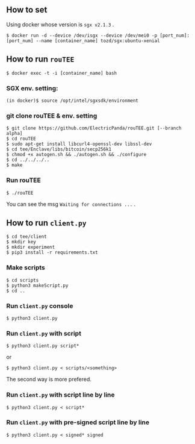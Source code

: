 <!--
# rouTEE
-->

## How to set

Using docker whose version is `sgx v2.1.3` .

```
$ docker run -d --device /dev/isgx --device /dev/mei0 -p [port_num]:[port_num] --name [container_name] tozd/sgx:ubuntu-xenial
```

## How to run `rouTEE`

```
$ docker exec -t -i [container_name] bash
```

### SGX env. setting:
```
(in docker)$ source /opt/intel/sgxsdk/environment
```

### git clone rouTEE & env. setting

```
$ git clone https://github.com/ElectricPanda/rouTEE.git [--branch alpha]
$ cd rouTEE
$ sudo apt-get install libcurl4-openssl-dev libssl-dev
$ cd tee/Enclave/libs/bitcoin/secp256k1
$ chmod +x autogen.sh && ./autogen.sh && ./configure
$ cd ../../../..
$ make
```

### Run rouTEE

```
$ ./rouTEE
```

You can see the msg `Waiting for connections ...` .

## How to run `client.py`

```
$ cd tee/client
$ mkdir key
$ mkdir experiment
$ pip3 install -r requirements.txt
```

### Make scripts
```
$ cd scripts
$ python3 makeScript.py
$ cd ..
```

### Run `client.py` console
```
$ python3 client.py
```

### Run `client.py` with script
```
$ python3 client.py script*
```

or

```
$ python3 client.py < scripts/<something>
```

The second way is more prefered.

<!--
### Run `client.py` with pre-signed script
```
$ python3 client.py signed*
```
-->

### Run `client.py` with script line by line
```
$ python3 client.py < script*
```

### Run `client.py` with pre-signed script line by line
```
$ python3 client.py < signed* signed
```

<!--
### Run `client.py` parallel
```
$ sh runScripts.sh <rounds>
```
* MUST set <rounds> .
-->
